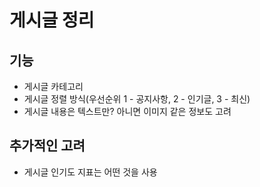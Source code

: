 # 게시글 정리
## 기능
- 게시글 카테고리
- 게시글 정렬 방식(우선순위 1 - 공지사항, 2 - 인기글, 3 - 최신)
- 게시글 내용은 텍스트만? 아니면 이미지 같은 정보도 고려

## 추가적인 고려
- 게시글 인기도 지표는 어떤 것을 사용